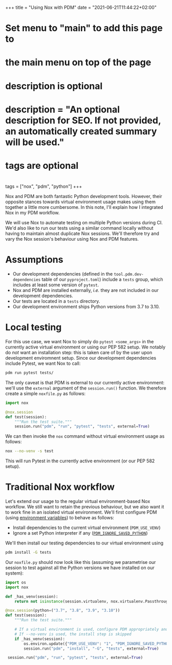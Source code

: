 +++
title = "Using Nox with PDM"
date = "2021-06-21T11:44:22+02:00"

#
# Set menu to "main" to add this page to
# the main menu on top of the page
#
#
# description is optional
#
# description = "An optional description for SEO. If not provided, an automatically created summary will be used."

#
# tags are optional
#
tags = ["nox", "pdm", "python"]
+++

Nox and PDM are both fantastic Python development tools. However, their opposite stances towards virtual environment usage makes using them together a little more cumbersome. In this note, I'll explain how I integrated Nox in my PDM workflow.

We will use Nox to automate testing on multiple Python versions during CI. We'd also like to run our tests using a similar command locally without having to maintain almost duplicate Nox sessions. We'll therefore try and vary the Nox session's behaviour using Nox and PDM features.

# Assumptions

* Our development dependencies (defined in the `tool.pdm.dev-dependencies` table of our `pyproject.toml`) include a `tests` group, which includes at least some version of `pytest`.
* Nox and PDM are installed externally, *i.e.* they are not included in our development dependencies.
* Our tests are located in a `tests` directory.
* Our development environment ships Python versions from 3.7 to 3.10.

# Local testing

For this use case, we want Nox to simply do `pytest <some_args>` in the currently active virtual environment or using our PEP 582 setup. We notably do *not* want an installation step: this is taken care of by the user upon development enviromnent setup. Since our development dependencies include Pytest, we want Nox to call:

```bash
pdm run pytest tests/
```

The only caveat is that PDM is external to our currently active environment: we'll use the `external` argument of the `session.run()` function. We therefore create a simple `noxfile.py` as follows:

```python
import nox

@nox.session
def test(session):
    """Run the test suite."""
    session.run("pdm", "run", "pytest", "tests", external=True)
```

We can then invoke the `nox` command without virtual environment usage as follows:

```bash
nox --no-venv -s test
```

This will run Pytest in the currently active environment (or our PEP 582 setup).

# Traditional Nox workflow

Let's extend our usage to the regular virtual environment-based Nox workflow. We still want to retain the previous behaviour, but we also want it to work fine in an isolated virtual environment. We'll first configure PDM (using [environment variables](https://pdm.fming.dev/configuration/)) to behave as follows:

- Install dependencies to the current virtual environment (`PDM_USE_VENV`)
- Ignore a set Python interpreter if any ([`PDM_IGNORE_SAVED_PYTHON`](https://pdm.fming.dev/usage/advanced/#use-nox-as-the-runner))

We'll then install our testing dependencies to our virtual environment using

```bash
pdm install -G tests
```

Our `noxfile.py` should now look like this (assuming we parametrise our session to test against all the Python versions we have installed on our system):

```python
import os
import nox

def _has_venv(session):
    return not isinstance(session.virtualenv, nox.virtualenv.PassthroughEnv)

@nox.session(python=("3.7", "3.8", "3.9", "3.10"))
def test(session):
    """Run the test suite."""

    # If a virtual environment is used, configure PDM appropriately and install
    # If --no-venv is used, the install step is skipped
    if _has_venv(session):
        os.environ.update({"PDM_USE_VENV": "1", "PDM_IGNORE_SAVED_PYTHON": "1"})
        session.run("pdm", "install", "-G", "tests", external=True)

 session.run("pdm", "run", "pytest", "tests", external=True)
```

